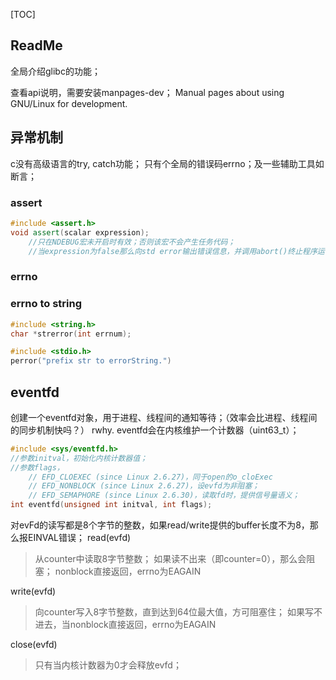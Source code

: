 [TOC]

## ReadMe

全局介绍glibc的功能；

查看api说明，需要安装manpages-dev；
Manual pages about using GNU/Linux for development.



## 异常机制

c没有高级语言的try, catch功能；
只有个全局的错误码errno；及一些辅助工具如断言；

### assert

```cpp
#include <assert.h>
void assert(scalar expression);
	//只在NDEBUG宏未开启时有效；否则该宏不会产生任务代码；
	//当expression为false那么向std error输出错误信息，并调用abort()终止程序运行；
```



### errno



### errno to string

```cpp
#include <string.h>
char *strerror(int errnum);

#include <stdio.h>
perror("prefix str to errorString.")
```






## eventfd

创建一个eventfd对象，用于进程、线程间的通知等待；（效率会比进程、线程间的同步机制快吗？） rwhy.
eventfd会在内核维护一个计数器（uint63\_t）；
```cpp
#include <sys/eventfd.h>
//参数initval，初始化内核计数器值；
//参数flags，
	// EFD_CLOEXEC (since Linux 2.6.27)，同于open的o_cloExec
	// EFD_NONBLOCK (since Linux 2.6.27)，设evfd为非阻塞；
	// EFD_SEMAPHORE (since Linux 2.6.30)，读取fd时，提供信号量语义；
int eventfd(unsigned int initval, int flags);
```
对evFd的读写都是8个字节的整数，如果read/write提供的buffer长度不为8，那么报EINVAL错误；
read(evfd)
> 从counter中读取8字节整数；
> 如果读不出来（即counter=0），那么会阻塞；
> nonblock直接返回，errno为EAGAIN

write(evfd)
> 向counter写入8字节整数，直到达到64位最大值，方可阻塞住；
> 如果写不进去，当nonblock直接返回，errno为EAGAIN

close(evfd)
> 只有当内核计数器为0才会释放evfd；





